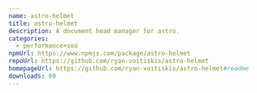 ```yaml
---
name: astro-helmet
title: astro-helmet
description: A document head manager for astro.
categories:
  - performance+seo
npmUrl: https://www.npmjs.com/package/astro-helmet
repoUrl: https://github.com/ryan-voitiskis/astro-helmet
homepageUrl: https://github.com/ryan-voitiskis/astro-helmet#readme
downloads: 89
---
```

